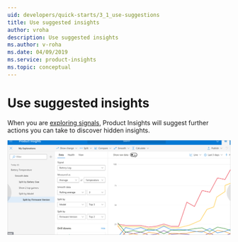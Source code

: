 ```yaml
---
uid: developers/quick-starts/3_1_use-suggestions
title: Use suggested insights
author: vroha
description: Use suggested insights
ms.author: v-roha
ms.date: 04/09/2019
ms.service: product-insights
ms.topic: conceptual
---
```

# Use suggested insights

When you are [exploring signals](), Product Insights will suggest further actions you can take to discover hidden insights. 

![Insight](../tutorials/topn.png)
